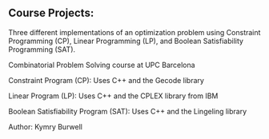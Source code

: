 ##  Course Projects: 

Three different implementations of an optimization problem using Constraint Programming (CP), Linear Programming (LP), and Boolean Satisfiability Programming (SAT).

Combinatorial Problem Solving course at UPC Barcelona

Constraint Program (CP):
Uses C++ and the Gecode library

Linear Program (LP):
Uses C++ and the CPLEX library from IBM

Boolean Satisfiability Program (SAT):
Uses C++ and the Lingeling library

Author: Kymry Burwell
